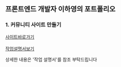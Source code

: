 <h2>프론트엔드 개발자 이하영의 포트폴리오</h2>
<h3>1. 커뮤니티 사이트 만들기</h3>

<a href="https://community-hydev.netlify.app" target="_blank">사이트바로가기</a>
<br><br><a href="http://wooreeweb.com/pf/2514/guide/community_guide.pdf" target="_blank">작업설명서보기</a>

<p>상세한 내용은 '작업 설명서'를 참조 부탁드립니다</p>
